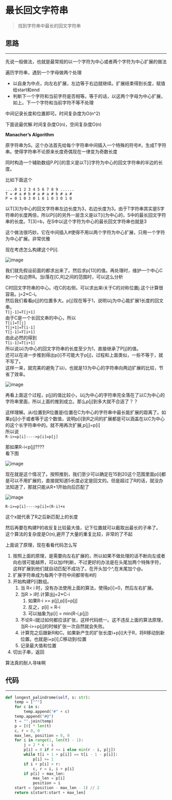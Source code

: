 # 最长回文字符串
>找到字符串中最长的回文字符串


**思路**
--------------------
---------------------

先说一般做法，也就是最常规的以一个字符为中心或者两个字符为中心扩展的做法

遍历字符串，遇到一个字母做两个处理

- 以自身为中点，向左右扩展，左边等于右边就继续。扩展结束得到长度，赋值给start和end
- 判断下一个字符和当前字符是否相等。等于的话，以这两个字母为中心扩展，如上。下一个字符和当前字符不等不处理

中间记录长度和位置即可。时间复杂度为O(n^2)

下面说最优解.时间复杂度O(n)，空间复杂度O(n)

**Manacher’s Algorithm**

原字符串为S。这个办法首先给每个字符串中间插入一个特殊的符号#，生成T字符串。使得字符串不论原来长度奇偶现在一律变为奇数长度  

同时构造一个辅助数组P.P[i]的意义是以T[i]字符为中心的回文字符串的半边的长度。

比如下面这个

`....0 1 2 3 4 5 6 7 8 9 ......`  
`T = # a # b # a # a # b # a #`  
`P = 0 1 0 3 0 1 6 1 0 3 0 1 0`

以T[3]为中心的回文字符串左边长度为3，右边长度为3。由于T字符串其实是S字符串的长度两倍，所以P[i]的另外一层含义是以T[i]为中心的，S中的最长回文字符串的长度。T[3]=b，在S中以这个字符为中心的最长回文字符串也就是3

这个做法很巧妙。它在中间插入#使得不用以两个字符为中心扩展，只用一个字符为中心扩展。非常优雅

现在考虑怎么构建这个P[i].

![image](https://articles.leetcode.com/wp-content/uploads/2011/11/palindrome_table10.png)

我们就先假设前面的都求出来了。然后求p[13]的值。再处理时，维护一个中心C和一个右边界R。当i落在[C,R]之间的范围时，可以这么分析

C时回文字符串的中心。i在C的右侧，可以求出来i关于C的对称位置j.这个计算很容易。j=2*C-i。  
然后我们看看p[j]的位置多大。p[j]现在等于1，说明以j为中心能扩展1长度的回文串。  
`T[j-1]=T[j+1]`  
由于C是一个长回文串的中心，所以  
`T[i]=T[j]`  
`T[j+1]=T[i-1]`    
`T[j-1]=T[i+1]`  
由此必然的得到  
`T[i-1]=T[i+1]`  
所以说以i为中心的回文字符串的长度至少为1，直接继承了P[j]的值。  
还可以在进一步推到得出p[i]不可能大于p[j]，过程和上面类似，一些不等于，就不写了。  
这样一来，就完美的避免了以i，也就是13为中心的字符串向两边扩展的比较，节省了效率。

![image](https://articles.leetcode.com/wp-content/uploads/2011/11/palindrome_table11.png)

再看上面这个过程，p[j]的值比较小，以j为中心的字符串完全落在了以C为中心的字符串里面，所以上面的推到成立。那么p[j]到多大就不合适了？？

这样理解。从i位置到R位置是i位置在C为中心的字符串中最长能扩展的距离了。如果p[j]小于或者等于这个数值，说明p[i]到R之间的扩展都是可以涵盖在以C为中心的这个长字符串中的。就不用再次扩展,p[j]=p[i]  
所以说  
`R-i>=p[i]---->p[i]=p[j]`

那如果R-i<p[j]????  
看下图  

![image](https://articles.leetcode.com/wp-content/uploads/2011/11/palindrome_table4.png)

现在就是这个情况了。按照推到，我们至少可以确定在15到20这个范围里面p[i]都是可以不用扩展的，直接就知道5长度必定是回文的。但是超过了R的话，就没办法知道了，那就只能从R+1开始向后匹配了

![image](https://articles.leetcode.com/wp-content/uploads/2011/11/palindrome_table5.png)

`R-i>=p[i]---->p[i]=(R-i)+x`

这个x就代表了R之后新匹配上的长度

然后再要在构建P的收反复比较最大值，记下位置就可以截取出最长的子串了。  
这个算法的复杂度是O(n),避开了大量的重复比较，非常的了不起

上面说了原理，现在看看代码怎么写  

1. 按照上面的原理，是需要向左右扩展的，所以如果不做处理的话不断向左或者向右很可能越界，可以加if判断，不过更好的办法是在头尾加两个特殊字符，这样扩展到他们就自动匹配不成功了。在开头加个^,在末尾加个@。
2. 扩展字符串成为每两个字符中间都带有#的
3. 开始构建P[i]数组。
    1. 当 R< i 时，没有办法使用上面的算法，使得p[i]=0，然后左右扩展。
    2. 当R > i时.计算出j=2*C-i
        1. 如果R-i >= p[j],p[i]=p[j]
        2. 反之，p[i] = R-i
        3. 可以抽象为p[i] = min(R-i,p[j])
    3. 不论R-i就过如何都应该扩张，这样代码统一。这不违反上面的算法原理，当R-i>=p[j]的时候扩张一次自然就会失败。
    4. 计算完之后跟新R和C。如果新产生的扩张长度i+p[i]大于R，将R移动到新位置。也就是i+p[i],C移动到i位置
    5. 记录最大值和位置
4. 切出子串，返回

算法真的耐人寻味啊

**代码**
--------------------
----------------


```python
def longest_palindrome(self, s: str):
    temp = ["^"]
    for c in s:
        temp.append("#" + c)
    temp.append("#@")
    t = "".join(temp)
    p = [0] * len(t)
    c, r = 0, 0
    max_len, position = 0, 0
    for i in range(1, len(t) - 1):
        j = 2 * c - i
        p[i] = 0 if r <= i else min(r - i, p[j])
        while t[i + 1 + p[i]] == t[i - 1 - p[i]]:
            p[i] += 1
        if i + p[i] > r:
            c, r = i, i + p[i]
        if p[i] > max_len:
            max_len = p[i]
            position = i
    start = (position - max_len - 1) // 2
    return s[start:start + max_len]
```